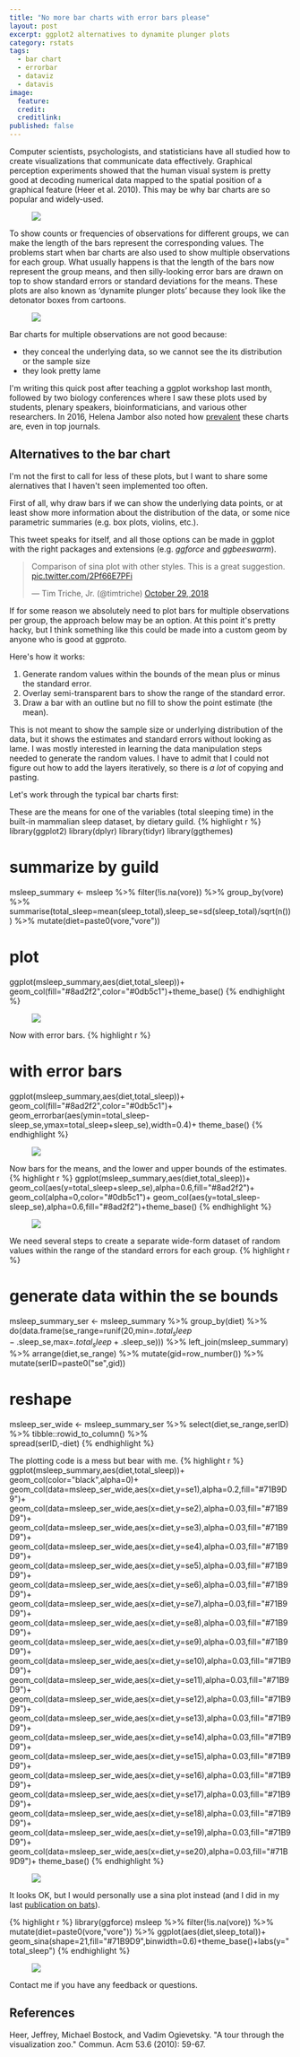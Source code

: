 ```yaml
---
title: "No more bar charts with error bars please"
layout: post
excerpt: ggplot2 alternatives to dynamite plunger plots
category: rstats
tags:
  - bar chart
  - errorbar
  - dataviz
  - datavis
image: 
  feature:  
  credit: 
  creditlink: 
published: false
---
```


Computer scientists, psychologists, and statisticians have all studied how to create visualizations that communicate data effectively. Graphical perception experiments showed that the human visual system is pretty good at decoding numerical data mapped to the spatial position of a graphical feature (Heer et al. 2010). This may be why bar charts are so popular and widely-used.  

<figure>
    <a href="/images/graph3d.jpg"><img src="/images/graph3d.jpg"></a>
        <figcaption></figcaption>
</figure>


To show counts or frequencies of observations for different groups, we can make the length of the bars represent the corresponding values. The problems start when bar charts are also used to show multiple observations for each group. What usually happens is that the length of the bars now represent the group means, and then silly-looking error bars are drawn on top to show standard errors or standard deviations for the means. These plots are also known as ‘dynamite plunger plots’ because they look like the detonator boxes from cartoons.


<figure>
    <a href="/images/dynam.jpg"><img src="/images/dynam.jpg"></a>
        <figcaption></figcaption>
</figure>

Bar charts for multiple observations are not good because:
- they conceal the underlying data, so we cannot see the its distribution or the sample size  
- they look pretty lame  

I'm writing this quick post after teaching a ggplot workshop last month, followed by two biology conferences where I saw these plots used by students, plenary speakers, bioinformaticians, and various other researchers. In 2016, Helena Jambor also noted how [prevalent](http://thenode.biologists.com/barbarplots/) these charts are, even in top journals. 

## Alternatives to the bar chart

I'm not the first to call for less of these plots, but I want to share some alernatives that I haven't seen implemented too often. 

First of all, why draw bars if we can show the underlying data points, or at least show more information about the distribution of the data, or some nice parametric summaries (e.g. box plots, violins, etc.). 

This tweet speaks for itself, and all those options can be made in ggplot with the right packages and extensions (e.g. _ggforce_ and _ggbeeswarm_). 

<blockquote class="twitter-tweet" data-conversation="none" data-lang="en"><p lang="en" dir="ltr">Comparison of sina plot with other styles. This is a great suggestion. <a href="https://t.co/2Pf66E7PFi">pic.twitter.com/2Pf66E7PFi</a></p>&mdash; Tim Triche, Jr. (@timtriche) <a href="https://twitter.com/timtriche/status/1056898767985799168?ref_src=twsrc%5Etfw">October 29, 2018</a></blockquote>
<script async src="https://platform.twitter.com/widgets.js" charset="utf-8"></script>

If for some reason we absolutely need to plot bars for multiple observations per group, the approach below may be an option. 
At this point it's pretty hacky, but I think something like this could be made into a custom geom by anyone who is good at ggproto. 

Here's how it works:  

1. Generate random values within the bounds of the mean plus or minus the standard error.
2. Overlay semi-transparent bars to show the range of the standard error.
3. Draw a bar with an outline but no fill to show the point estimate (the mean).

This is not meant to show the sample size or underlying distribution of the data, but it shows the estimates and standard errors without looking as lame. I was mostly interested in learning the data manipulation steps needed to generate the random values. I have to admit that I could not figure out how to add the layers iteratively, so there is *a lot* of copying and pasting.  

Let's work through the typical bar charts first:  

These are the means for one of the variables (total sleeping time) in the built-in mammalian sleep dataset, by dietary guild.
{% highlight r %}
library(ggplot2)
library(dplyr)
library(tidyr)
library(ggthemes)

# summarize by guild
msleep_summary <- 
msleep %>% filter(!is.na(vore)) %>%
  group_by(vore) %>% 
  summarise(total_sleep=mean(sleep_total),sleep_se=sd(sleep_total)/sqrt(n())) %>% 
  mutate(diet=paste0(vore,"vore"))

# plot
ggplot(msleep_summary,aes(diet,total_sleep))+
  geom_col(fill="#8ad2f2",color="#0db5c1")+theme_base()
{% endhighlight %}

<figure>
    <a href="/images/01_justbars.png"><img src="/images/01_justbars.png"></a>
        <figcaption></figcaption>
</figure>

Now with error bars.
{% highlight r %}
# with error bars
ggplot(msleep_summary,aes(diet,total_sleep))+
  geom_col(fill="#8ad2f2",color="#0db5c1")+
  geom_errorbar(aes(ymin=total_sleep-sleep_se,ymax=total_sleep+sleep_se),width=0.4)+
  theme_base()
{% endhighlight %}


<figure>
    <a href="/images/02_barsdyn.png"><img src="/images/02_barsdyn.png"></a>
        <figcaption></figcaption>
</figure>

Now bars for the means, and the lower and upper bounds of the estimates.
{% highlight r %}
ggplot(msleep_summary,aes(diet,total_sleep))+
  geom_col(aes(y=total_sleep+sleep_se),alpha=0.6,fill="#8ad2f2")+
  geom_col(alpha=0,color="#0db5c1")+
  geom_col(aes(y=total_sleep-sleep_se),alpha=0.6,fill="#8ad2f2")+theme_base()
{% endhighlight %}

<figure>
    <a href="/images/03_barsalpha.png"><img src="/images/03_barsalpha.png"></a>
        <figcaption></figcaption>
</figure>

We need several steps to create a separate wide-form dataset of random values within the range of the standard errors for each group.
{% highlight r %}
# generate data within the se bounds
msleep_summary_ser <- 
msleep_summary %>% 
  group_by(diet) %>% 
  do(data.frame(se_range=runif(20,min=.$total_sleep-.$sleep_se,max=.$total_sleep+.$sleep_se))) %>% 
  left_join(msleep_summary) %>% arrange(diet,se_range) %>% 
  mutate(gid=row_number()) %>% 
  mutate(serID=paste0("se",gid))

# reshape
msleep_ser_wide <- 
    msleep_summary_ser %>%
    select(diet,se_range,serID) %>% tibble::rowid_to_column() %>%  
      spread(serID,-diet)
{% endhighlight %}

The plotting code is a mess but bear with me.
{% highlight r %}
ggplot(msleep_summary,aes(diet,total_sleep))+
  geom_col(color="black",alpha=0)+
  geom_col(data=msleep_ser_wide,aes(x=diet,y=se1),alpha=0.2,fill="#71B9D9")+
  geom_col(data=msleep_ser_wide,aes(x=diet,y=se2),alpha=0.03,fill="#71B9D9")+
  geom_col(data=msleep_ser_wide,aes(x=diet,y=se3),alpha=0.03,fill="#71B9D9")+
  geom_col(data=msleep_ser_wide,aes(x=diet,y=se4),alpha=0.03,fill="#71B9D9")+
  geom_col(data=msleep_ser_wide,aes(x=diet,y=se5),alpha=0.03,fill="#71B9D9")+
  geom_col(data=msleep_ser_wide,aes(x=diet,y=se6),alpha=0.03,fill="#71B9D9")+
  geom_col(data=msleep_ser_wide,aes(x=diet,y=se7),alpha=0.03,fill="#71B9D9")+
  geom_col(data=msleep_ser_wide,aes(x=diet,y=se8),alpha=0.03,fill="#71B9D9")+
  geom_col(data=msleep_ser_wide,aes(x=diet,y=se9),alpha=0.03,fill="#71B9D9")+
  geom_col(data=msleep_ser_wide,aes(x=diet,y=se10),alpha=0.03,fill="#71B9D9")+
  geom_col(data=msleep_ser_wide,aes(x=diet,y=se11),alpha=0.03,fill="#71B9D9")+
  geom_col(data=msleep_ser_wide,aes(x=diet,y=se12),alpha=0.03,fill="#71B9D9")+
  geom_col(data=msleep_ser_wide,aes(x=diet,y=se13),alpha=0.03,fill="#71B9D9")+
  geom_col(data=msleep_ser_wide,aes(x=diet,y=se14),alpha=0.03,fill="#71B9D9")+
  geom_col(data=msleep_ser_wide,aes(x=diet,y=se15),alpha=0.03,fill="#71B9D9")+
  geom_col(data=msleep_ser_wide,aes(x=diet,y=se16),alpha=0.03,fill="#71B9D9")+
  geom_col(data=msleep_ser_wide,aes(x=diet,y=se17),alpha=0.03,fill="#71B9D9")+
  geom_col(data=msleep_ser_wide,aes(x=diet,y=se18),alpha=0.03,fill="#71B9D9")+
  geom_col(data=msleep_ser_wide,aes(x=diet,y=se19),alpha=0.03,fill="#71B9D9")+
  geom_col(data=msleep_ser_wide,aes(x=diet,y=se20),alpha=0.03,fill="#71B9D9")+
  theme_base()
{% endhighlight %}

<figure>
    <a href="/images/04_bars20.png"><img src="/images/04_bars20.png"></a>
        <figcaption></figcaption>
</figure>

It looks OK, but I would personally use a sina plot instead (and I did in my last [publication on bats](https://doi.org/10.1093/jmammal/gyy112)).

{% highlight r %}
library(ggforce)
msleep %>% filter(!is.na(vore)) %>%
   mutate(diet=paste0(vore,"vore")) %>% 
   ggplot(aes(diet,sleep_total))+
      geom_sina(shape=21,fill="#71B9D9",binwidth=0.6)+theme_base()+labs(y="total_sleep")
{% endhighlight %}

<figure>
    <a href="/images/05_sina.png"><img src="/images/05_sina.png"></a>
        <figcaption></figcaption>
</figure>

Contact me if you have any feedback or questions.

## References 
Heer, Jeffrey, Michael Bostock, and Vadim Ogievetsky. "A tour through the visualization zoo." Commun. Acm 53.6 (2010): 59-67.


